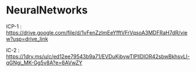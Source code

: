 # NeuralNetworks

ICP-1 : https://drive.google.com/file/d/1vFenZzImEeYfftVFrVqsoA3MDFRaH7dR/view?usp=drive_link

IC-2 : https://1drv.ms/u/c/ed12ee79543b9a71/EVDuKjbywTlPllDlOR42sbwBkhsvLI-qGNgi_MK-Gg5v8A?e=6AVwZY
